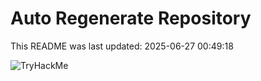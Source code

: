 # Auto Regenerate Repository

This README was last updated: 2025-06-27 00:49:18

 ![TryHackMe](https://tryhackme.com/badge/533634)